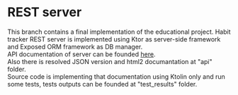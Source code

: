 # REST server

This branch contains a final implementation of the educational project. Habit tracker REST server is  implemented using Ktor as server-side framework and Exposed ORM framework as DB manager.\
API documentation of server can be founded [here](https://app.swaggerhub.com/apis-docs/mementomorri/REST_api_for_habit_tracker/1.0.0).\
Also there is resolved JSON version and html2 documantation at "api" folder.\
Source code is implementing that documentation using Ktolin only and run some tests, tests outputs can be founded at "test_results" folder.
